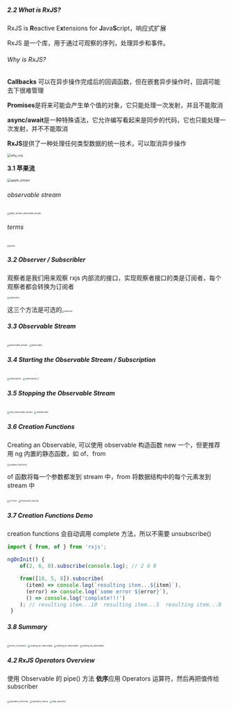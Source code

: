 ##### 2.2 What is RxJS?

RxJS is **R**eactive E**x**tensions for **J**ava**S**cript，响应式扩展

RxJS 是一个库，用于通过可观察的序列，处理异步和事件。

###### Why is RxJS?

**Callbacks** 可以在异步操作完成后的回调函数，但在嵌套异步操作时，回调可能去下很难管理

**Promises**是将来可能会产生单个值的对象，它只能处理一次发射，并且不能取消

**async/await**是一种特殊语法，它允许编写看起来是同步的代码，它也只能处理一次发射，并不不能取消

**RxJS**提供了一种处理任何类型数据的统一技术，可以取消异步操作

<img src="imgs\why_rxjs.png" alt="why_rxjs" style="zoom:50%;" />

**3.1 苹果流**

<img src="imgs\apple_stream.png" alt="apple_stream" style="zoom:50%;" />

###### observable stream

<img src="imgs\apple_stream_observable_stream.png" alt="apple_stream_observable_stream" style="zoom: 33%;" />

###### terms

<img src="imgs\terms.png" alt="terms" style="zoom: 33%;" />

##### 3.2 Observer / Subscribler

观察者是我们用来观察 rxjs 内部流的接口，实现观察者接口的类是订阅者，每个观察者都会转换为订阅者

<img src="imgs\subscriber.png" alt="subscriber" style="zoom:33%;" />



这三个方法是可选的<img src="imgs\observer.png" alt="observer" style="zoom:33%;" />

##### 3.3 Observable Stream

<img src="imgs\observable_stream.png" alt="observable_stream" style="zoom:33%;" />

<img src="imgs\observable.png" alt="observable" style="zoom:33%;" />

##### 3.4 Starting the Observable Stream / Subscription

<img src="imgs\subscription.png" alt="subscription" style="zoom:33%;" />

<img src="imgs\subscription_2.png" alt="subscription_2" style="zoom:33%;" />

##### 3.5 Stopping the Observable Stream

<img src="imgs\stop_observable_stream.png" alt="stop_observable_stream" style="zoom:33%;" />

<img src="imgs\unsubscribe.png" alt="unsubscribe" style="zoom:33%;" />

##### 3.6 Creation Functions

Creating an Observable, 可以使用 observable 构造函数 new 一个，但更推荐用 ng 内置的静态函数，如 of、from

<img src="imgs\creation_functions.png" alt="creation_functions" style="zoom:33%;" />

of 函数将每一个参数都发到 stream 中，from 将数据结构中的每个元素发到 stream 中

<img src="imgs\of_from.png" alt="of_from" style="zoom:33%;" />

<img src="imgs\fromevent_interval.png" alt="fromevent_interval" style="zoom:33%;" />

##### 3.7 Creation Functions Demo

creation functions 会自动调用 complete 方法，所以不需要 unsubscribe()

```typescript
import { from, of } from 'rxjs';

ngOnInit() {
    of(2, 6, 8).subscribe(console.log); // 2 6 8

    from([10, 5, 8]).subscribe(
      (item) => console.log(`resulting item...${item}`),
      (error) => console.log(`some error ${error}`),
      () => console.log('complete!!!')
    ); // resulting item...10  resulting item...5  resulting item...8  complete!!!
 }
```

##### 3.8 Summary

<img src="imgs\terms_conclusion.png" alt="terms_conclusion" style="zoom:33%;" />

<img src="imgs\creating_an_observable.png" alt="creating_an_observable" style="zoom:33%;" />

<img src="imgs\starting_an_observable.png" alt="starting_an_observable" style="zoom:33%;" />

<img src="imgs\stoping_an_observable.png" alt="stoping_an_observable" style="zoom:33%;" />

##### 4.2 RxJS Operators Overview

使用 Observable 的 pipe() 方法 **依序**应用 Operators 运算符，然后再把值传给 subscriber

<img src="imgs\operators_overview.png" alt="operators_overview" style="zoom:33%;" />

<img src="imgs\operators_theroy.png" alt="operators_theroy" style="zoom:33%;" />

<img src="imgs\map_operartor.png" alt="map_operartor" style="zoom:33%;" />
